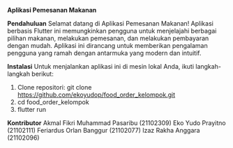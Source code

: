 **Aplikasi Pemesanan Makanan**

**Pendahuluan**
Selamat datang di Aplikasi Pemesanan Makanan! Aplikasi berbasis Flutter ini memungkinkan pengguna untuk menjelajahi berbagai pilihan makanan, melakukan pemesanan, dan melakukan pembayaran dengan mudah. Aplikasi ini dirancang untuk memberikan pengalaman pengguna yang ramah dengan antarmuka yang modern dan intuitif.

**Instalasi**
Untuk menjalankan aplikasi ini di mesin lokal Anda, ikuti langkah-langkah berikut:
1. Clone repositori: git clone https://github.com/ekoyudop/food_order_kelompok.git
2. cd food_order_kelompok
3. flutter run

**Kontributor**
Akmal Fikri Muhammad Pasaribu (21102309)
Eko Yudo Prayitno (21102111)
Feriardus Orlan Banggur (21102077)
Izaz Rakha Anggara (21102096)
